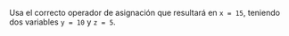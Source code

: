 Usa el correcto operador de asignación que resultará en ``x = 15``, teniendo dos variables ``y = 10`` y ``z = 5``.


